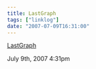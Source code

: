 ```yaml
---
title: LastGraph
tags: ["linklog"]
date: "2007-07-09T16:31:00"
---
```


[LastGraph](http://www.aeracode.org/projects/lastgraph/)

July 9th, 2007 4:31pm
